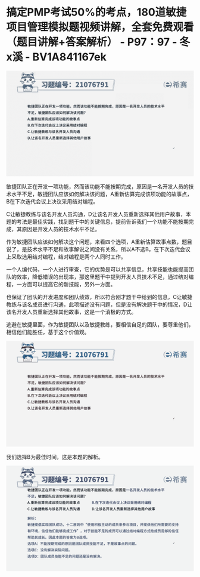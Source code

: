# 搞定PMP考试50%的考点，180道敏捷项目管理模拟题视频讲解，全套免费观看（题目讲解+答案解析） - P97：97 - 冬x溪 - BV1A841167ek

![](img/236409409ce47e32aa3e2cf9dbff583b_0.png)

敏捷团队正在开发一项功能，然而该功能不能按期完成，原因是一名开发人员的技术水平不足，敏捷团队应该如何解决该问题，A重新估算完成该项功能的故事点，B在下次迭代会议上决议采用结对编程。

C让敏捷教练与该名开发人员沟通，D让该名开发人员重新选择其他用户故事，本题的考法是最佳实践，找到题干中的关键信息，提前告诉我们一个功能不能按期完成，其原因是开发人员的技术水平不足。

作为敏捷团队应该如何解决这个问题，来看四个选项，A重新估算故事点数，题目说了，是技术水平不足和故事解说之间没有关系，所以A不选B，在下次迭代会议上采取选用结对编程，结对编程是两个人同时工作。

一个人编代码，一个人进行审查，它的优势是可以共享信息，共享技能也能提高团队的效率，降低错误的出现率，那这里题干中提到开发人员技术不足，通过结对编程，一方面可以提高它的新技能，另外一方面。

也保证了团队的开发进度和团队绩效，所以符合刚才题干中给到的信息，C让敏捷教练与该名成员进行沟通，此项描述没有问题，但是没有解决题干中的情况，D让该名开发人员重新选择其他故事，这是一个消极的方式。

逃避在敏捷里面，作为敏捷团队以及敏捷教练，要相信自足的团队，要尊重他们，相信他们能胜任，基于这个价值观。



![](img/236409409ce47e32aa3e2cf9dbff583b_2.png)

我们选择B为最佳时间，这是本题的解析。

![](img/236409409ce47e32aa3e2cf9dbff583b_4.png)